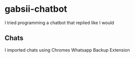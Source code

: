 # gabsii-chatbot
I tried programming a chatbot that replied like I would

## Chats

I imported chats using Chromes Whatsapp Backup Extension
